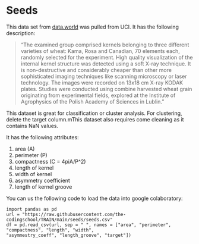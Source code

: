 
# Seeds
This data set from [data.world](https://data.world/uci/seeds) was pulled from UCI. It has the following description:

> “The examined group comprised kernels belonging to three different varieties of wheat: Kama, Rosa and Canadian, 70 elements each, randomly selected for the experiment. High quality visualization of the internal kernel structure was detected using a soft X-ray technique. It is non-destructive and considerably cheaper than other more sophisticated imaging techniques like scanning microscopy or laser technology. The images were recorded on 13x18 cm X-ray KODAK plates. Studies were conducted using combine harvested wheat grain originating from experimental fields, explored at the Institute of Agrophysics of the Polish Academy of Sciences in Lublin.”

This dataset is great for classification or cluster analysis. For clustering, delete the target column.mThis dataset also requires come cleaning as it contains NaN values.

It has the following attributes:
1. area (A)
2. perimeter (P)
3. compactness (C = 4piA/P^2)
4. length of kernel
5. width of kernel
6. asymmetry coefficient
7. length of kernel groove

You can us the following code to load the data into google colaboratory:

```
import pandas as pd
url = "https://raw.githubusercontent.com/the-codingschool/TRAIN/main/seeds/seeds.csv"
df = pd.read_csv(url, sep = " ", names = ["area", "perimeter", "compactness", "length", "width",
"asymmestry_coeff", "length_groove", "target"])
```
